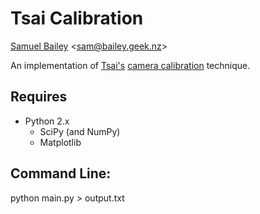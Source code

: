 # Tsai Calibration

[Samuel Bailey](http://bailey.geek.nz) <[sam@bailey.geek.nz](mailto:sam@bailey.geek.nz)>


An implementation of [Tsai's](https://en.wikipedia.org/wiki/Camera\_resectioning#Tsai.27s\_Algorithm) [camera calibration](https://en.wikipedia.org/wiki/Camera_resectioning) technique.


## Requires
 * Python 2.x
   * SciPy (and NumPy)
   * Matplotlib


## Command Line:
python main.py > output.txt
